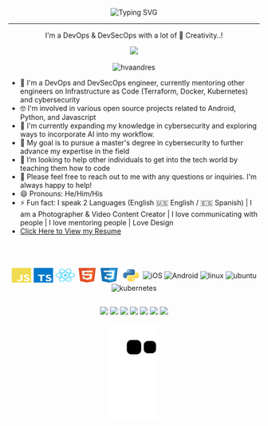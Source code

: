 <div align="center" >
  
![Typing SVG](https://readme-typing-svg.herokuapp.com?font=Fira+Code&weight=200&size=25&pause=3000&color=FFFFFF&center=true&width=500&lines=👋-Hola+my+name+is+Alan!)
<hr />
</div>

<div align="center" >

  I'm a DevOps & DevSecOps with a lot of 🤯 Creativity..!

 <a href="https://www.buymeacoffee.com/hvaandres" target="_blank"><img src="https://img.shields.io/badge/Buy_Me_A_Coffee-FFDD00?style=for-the-badge&logo=buy-me-a-coffee&logoColor=black" target="_blank"></a> 

<a align="center"> <img src="https://komarev.com/ghpvc/?username=hvaandres&label=Views&color=blue&style=plastic" alt="hvaandres" /> </a> 

<div align= "left">
<ul>
 <li> 🤯 I'm a DevOps and DevSecOps engineer, currently mentoring other engineers on Infrastructure as Code (Terraform, Docker, Kubernetes) and cybersecurity </li>
 <li> 🤓 I'm involved in various open source projects related to Android, Python, and Javascript</>
 <li> 🌱 I'm currently expanding my knowledge in cybersecurity and exploring ways to incorporate AI into my workflow. </li>
 <li> 🎯 My goal is to pursue a master's degree in cybersecurity to further advance my expertise in the field </li>
 <li> 🤔 I’m looking to help other individuals to get into the tech world by teaching them how to code </li>
 <li> 💬 Please feel free to reach out to me with any questions or inquiries. I'm always happy to help! </li>
 <li> 😄 Pronouns: He/Him/His </li>
 <li> ⚡ Fun fact: I speak 2 Languages (English 🇺🇸 English / 🇪🇸 Spanish) | I am a Photographer & Video Content Creator | I love communicating with people | I love mentoring people | Love Design </li>
 <li> <a href="https://github.com/hvaandres/hvaandres/blob/main/Andre's%20resume.pdf">  Click Here to View my Resume   </a> </li>
</ul>
 
 </div>
<br>
<br>

<div style="display: inline_block"><br>
  <img align="center" alt="Rafa-Js" height="30" width="40" src="https://raw.githubusercontent.com/devicons/devicon/master/icons/javascript/javascript-plain.svg">
  <img align="center" alt="Rafa-Ts" height="30" width="40" src="https://raw.githubusercontent.com/devicons/devicon/master/icons/typescript/typescript-plain.svg">
  <img align="center" alt="Rafa-React" height="30" width="40" src="https://raw.githubusercontent.com/devicons/devicon/master/icons/react/react-original.svg">
  <img align="center" alt="Rafa-HTML" height="30" width="40" src="https://raw.githubusercontent.com/devicons/devicon/master/icons/html5/html5-original.svg">
  <img align="center" alt="Rafa-CSS" height="30" width="40" src="https://raw.githubusercontent.com/devicons/devicon/master/icons/css3/css3-original.svg">
  <img align="center" alt="Rafa-Python" height="30" width="40" src="https://raw.githubusercontent.com/devicons/devicon/master/icons/python/python-original.svg">
  <img align="center" alt="iOS" height="30" width="80" src="https://img.shields.io/badge/iOS-000000?style=for-the-badge&logo=ios&logoColor=white">
  <img align="center" alt="Android" height="30" width="80" src="https://img.shields.io/badge/ANdroid-a4c639?style=for-the-badge&logo=android&logoColor=white">
  <img align="center" alt="linux" height="30" width="80" src="https://img.shields.io/badge/Linux-FCC624?style=for-the-badge&logo=linux&logoColor=black">
  <img align="center" alt="ubuntu" height="30" width="80" src="https://img.shields.io/badge/Ubuntu-E95420?style=for-the-badge&logo=ubuntu&logoColor=white">
  <img align="center" alt="kubernetes" height="30" width="100" src="https://img.shields.io/badge/kubernetes-326ce5.svg?&style=for-the-badge&logo=kubernetes&logoColor=white">
</div>
  
  ##
 
<div> 
  <a href="https://www.youtube.com/channel/UCgWt5jQo5OLyMdlR0FbSmEQ" target="_blank"><img src="https://img.shields.io/badge/YouTube-FF0000?style=for-the-badge&logo=youtube&logoColor=white" target="_blank"></a>
  <a href="https://instagram.com/hvaandres" target="_blank"><img src="https://img.shields.io/badge/-Instagram-%23E4405F?style=for-the-badge&logo=instagram&logoColor=white" target="_blank"></a>
 <a href="https://discord.gg/4kFKpXAZ" target="_blank"><img src="https://img.shields.io/badge/Discord-7289DA?style=for-the-badge&logo=discord&logoColor=white" target="_blank"></a> 
  <a href = "mailto:hello@aharo.dev"><img src="https://img.shields.io/badge/-Email-%23333?style=for-the-badge&logo=gmail&logoColor=white" target="_blank"></a>
  <a href="https://www.linkedin.com/in/hvaandres/" target="_blank"><img src="https://img.shields.io/badge/-LinkedIn-%230077B5?style=for-the-badge&logo=linkedin&logoColor=white" target="_blank"></a> 
 <a href="https://www.buymeacoffee.com/hvaandres" target="_blank"><img src="https://img.shields.io/badge/Buy_Me_A_Coffee-FFDD00?style=for-the-badge&logo=buy-me-a-coffee&logoColor=black" target="_blank"></a>
 <a href="https://developers.google.com/profile/u/Hvaandres" target="_blank"><img src="https://img.shields.io/badge/ANdroid-a4c639?style=for-the-badge&logo=android&logoColor=white" target="_blank"></a>
 
  ![Snake animation](https://github.com/rafaballerini/rafaballerini/blob/output/github-contribution-grid-snake.svg)
 
</div>
</div>


